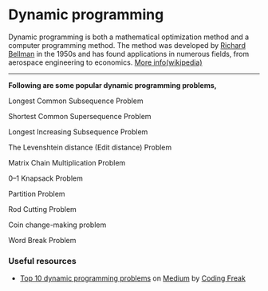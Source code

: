 # Dynamic programming

Dynamic programming is both a mathematical optimization method and a computer programming method. The method was developed by [Richard Bellman](https://en.wikipedia.org/wiki/Richard_E._Bellman) in the 1950s and has found applications in numerous fields, from aerospace engineering to economics. [More info(wikipedia)](https://en.wikipedia.org/wiki/Dynamic_programming)

<hr/>

<b>Following are some popular dynamic programming problems,</b>

Longest Common Subsequence Problem

Shortest Common Supersequence Problem

Longest Increasing Subsequence Problem

The Levenshtein distance (Edit distance) Problem

Matrix Chain Multiplication Problem

0–1 Knapsack Problem

Partition Problem

Rod Cutting Problem

Coin change-making problem

Word Break Problem

### Useful resources

- [Top 10 dynamic programming problems](https://medium.com/techie-delight/top-10-dynamic-programming-problems-5da486eeb360) on [Medium](https://medium.com/) by [Coding Freak](https://medium.com/@codingfreak)